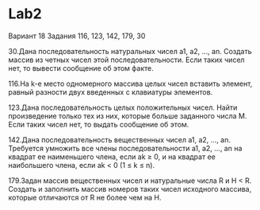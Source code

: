 # Lab2
Вариант 18 Задания 116, 123, 142, 179, 30

30.Дана последовательность натуральных чисел а1, а2, ..., an. Создать массив из четных чисел этой последовательности. Если таких чисел нет, то вывести сообщение об этом факте.

116.На k-e место одномерного массива целых чисел вставить элемент, равный разности двух введенных с клавиатуры элементов.

123.Дана последовательность целых положительных чисел. Найти произведение только тех из них, которые больше заданного числа М. Если таких чисел нет, то выдать сообщение об этом.

142.Дана последовательность вещественных чисел а1, а2, ..., an. Требуется умножить все члены последовательности а1, а2, ..., an на квадрат ее наименьшего члена, если аk ≥ 0, и на квадрат ее наибольшего члена, если аk < 0 (1 ≤ k ≤ n).

179.Задан массив вещественных чисел и натуральные числа R и H < R. Создать и заполнить массив номеров таких чисел исходного массива, которые отличаются от R не более чем на Н.



